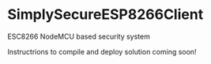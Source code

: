 # SimplySecureESP8266Client
ESC8266 NodeMCU based security system

Instructrions to compile and deploy solution coming soon!
